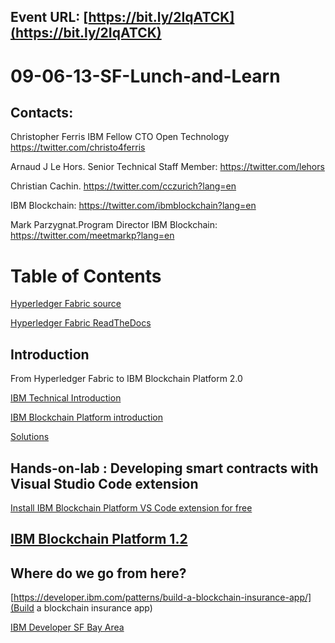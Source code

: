 ## Event URL: [https://bit.ly/2IqATCK](https://bit.ly/2IqATCK)

# 09-06-13-SF-Lunch-and-Learn

## Contacts:

Christopher Ferris IBM Fellow CTO Open Technology https://twitter.com/christo4ferris

Arnaud J Le Hors. Senior Technical Staff Member: https://twitter.com/lehors

Christian Cachin. https://twitter.com/cczurich?lang=en

IBM Blockchain: https://twitter.com/ibmblockchain?lang=en

Mark Parzygnat.Program Director IBM Blockchain: https://twitter.com/meetmarkp?lang=en

# Table of Contents

[Hyperledger Fabric source](https://github.com/hyperledger)

[Hyperledger Fabric ReadTheDocs](https://hyperledger-fabric.readthedocs.io/en/release-1.4/)

## Introduction

From Hyperledger Fabric to IBM Blockchain Platform 2.0

[IBM Technical Introduction](https://www.slideshare.net/LennartF/ibp-technical-introduction)

[IBM Blockchain Platform introduction](https://www.slideshare.net/LennartF/ibm-blockchain-platform)

[Solutions](https://www.slideshare.net/LennartF/ibm-blockchain-solutions-149098151)
[ ](https://www.meetup.com/IBM-Developer-SF-Bay-Area-Meetup/events/)

## Hands-on-lab : Developing smart contracts with Visual Studio Code extension

[Install IBM Blockchain Platform VS Code extension for free](https://cloud.ibm.com/docs/services/blockchain?topic=blockchain-develop-vscode#develop-vscode-install)


## [IBM Blockchain Platform 1.2](https://cloud.ibm.com/catalog/services/blockchain-platform)

## Where do we go from here?

[https://developer.ibm.com/patterns/build-a-blockchain-insurance-app/](Build a blockchain insurance app)

[IBM Developer SF Bay Area](https://www.meetup.com/IBM-Developer-SF-Bay-Area-Meetup/)

